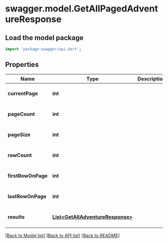 # swagger.model.GetAllPagedAdventureResponse

## Load the model package
```dart
import 'package:swagger/api.dart';
```

## Properties
Name | Type | Description | Notes
------------ | ------------- | ------------- | -------------
**currentPage** | **int** |  | [optional] [default to null]
**pageCount** | **int** |  | [optional] [default to null]
**pageSize** | **int** |  | [optional] [default to null]
**rowCount** | **int** |  | [optional] [default to null]
**firstRowOnPage** | **int** |  | [optional] [default to null]
**lastRowOnPage** | **int** |  | [optional] [default to null]
**results** | [**List&lt;GetAllAdventureResponse&gt;**](GetAllAdventureResponse.md) |  | [optional] [default to []]

[[Back to Model list]](../README.md#documentation-for-models) [[Back to API list]](../README.md#documentation-for-api-endpoints) [[Back to README]](../README.md)

